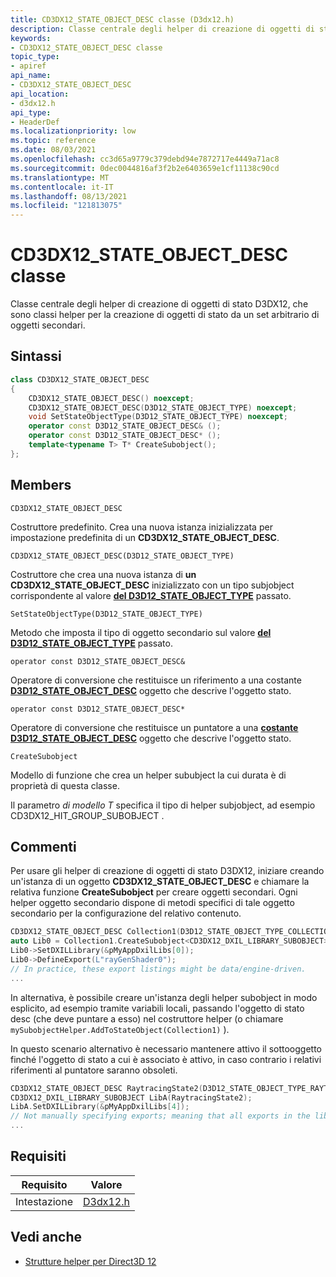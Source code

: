 ```yaml
---
title: CD3DX12_STATE_OBJECT_DESC classe (D3dx12.h)
description: Classe centrale degli helper di creazione di oggetti di stato D3DX12, che sono classi helper per la creazione di oggetti di stato da un set arbitrario di oggetti secondari.
keywords:
- CD3DX12_STATE_OBJECT_DESC classe
topic_type:
- apiref
api_name:
- CD3DX12_STATE_OBJECT_DESC
api_location:
- d3dx12.h
api_type:
- HeaderDef
ms.localizationpriority: low
ms.topic: reference
ms.date: 08/03/2021
ms.openlocfilehash: cc3d65a9779c379debd94e7872717e4449a71ac8
ms.sourcegitcommit: 0dec0044816af3f2b2e6403659e1cf11138c90cd
ms.translationtype: MT
ms.contentlocale: it-IT
ms.lasthandoff: 08/13/2021
ms.locfileid: "121813075"
---
```

# <a name="cd3dx12_state_object_desc-class"></a>CD3DX12_STATE_OBJECT_DESC classe

Classe centrale degli helper di creazione di oggetti di stato D3DX12, che sono classi helper per la creazione di oggetti di stato da un set arbitrario di oggetti secondari.

## <a name="syntax"></a>Sintassi

```cpp
class CD3DX12_STATE_OBJECT_DESC
{
    CD3DX12_STATE_OBJECT_DESC() noexcept;
    CD3DX12_STATE_OBJECT_DESC(D3D12_STATE_OBJECT_TYPE) noexcept;
    void SetStateObjectType(D3D12_STATE_OBJECT_TYPE) noexcept;
    operator const D3D12_STATE_OBJECT_DESC& ();
    operator const D3D12_STATE_OBJECT_DESC* ();
    template<typename T> T* CreateSubobject();
};
```

## <a name="members"></a>Members

`CD3DX12_STATE_OBJECT_DESC`

Costruttore predefinito. Crea una nuova istanza inizializzata per impostazione predefinita di un **CD3DX12_STATE_OBJECT_DESC**.

`CD3DX12_STATE_OBJECT_DESC(D3D12_STATE_OBJECT_TYPE)`

Costruttore che crea una nuova istanza di **un CD3DX12_STATE_OBJECT_DESC** inizializzato con un tipo subjobject corrispondente al valore [**del D3D12_STATE_OBJECT_TYPE**](/windows/win32/api/d3d12/ne-d3d12-d3d12_state_object_type) passato.

`SetStateObjectType(D3D12_STATE_OBJECT_TYPE)`

Metodo che imposta il tipo di oggetto secondario sul valore [**del D3D12_STATE_OBJECT_TYPE**](/windows/win32/api/d3d12/ne-d3d12-d3d12_state_object_type) passato.

`operator const D3D12_STATE_OBJECT_DESC&`

Operatore di conversione che restituisce un riferimento a una costante [**D3D12_STATE_OBJECT_DESC**](/windows/win32/api/d3d12/ns-d3d12-d3d12_state_object_desc) oggetto che descrive l'oggetto stato.

`operator const D3D12_STATE_OBJECT_DESC*`

Operatore di conversione che restituisce un puntatore a una [**costante D3D12_STATE_OBJECT_DESC**](/windows/win32/api/d3d12/ns-d3d12-d3d12_state_object_desc) oggetto che descrive l'oggetto stato.

`CreateSubobject`

Modello di funzione che crea un helper sububject la cui durata è di proprietà di questa classe.

Il parametro *di modello T* specifica il tipo di helper subjobject, ad esempio CD3DX12_HIT_GROUP_SUBOBJECT . [](cd3dx12-hit-group-subobject.md)

## <a name="remarks"></a>Commenti

Per usare gli helper di creazione di oggetti di stato D3DX12, iniziare creando un'istanza di un oggetto **CD3DX12_STATE_OBJECT_DESC** e chiamare la relativa funzione **CreateSubobject** per creare oggetti secondari. Ogni helper oggetto secondario dispone di metodi specifici di tale oggetto secondario per la configurazione del relativo contenuto.

```cpp
CD3DX12_STATE_OBJECT_DESC Collection1(D3D12_STATE_OBJECT_TYPE_COLLECTION);
auto Lib0 = Collection1.CreateSubobject<CD3DX12_DXIL_LIBRARY_SUBOBJECT>();
Lib0->SetDXILLibrary(&pMyAppDxilLibs[0]);
Lib0->DefineExport(L"rayGenShader0");
// In practice, these export listings might be data/engine-driven.
...
```

In alternativa, è possibile creare un'istanza degli helper subobject in modo esplicito, ad esempio tramite variabili locali, passando l'oggetto di stato desc (che deve puntare a esso) nel costruttore helper (o chiamare `mySubobjectHelper.AddToStateObject(Collection1)` ).

In questo scenario alternativo è necessario mantenere attivo il sottooggetto finché l'oggetto di stato a cui è associato è attivo, in caso contrario i relativi riferimenti al puntatore saranno obsoleti.

```cpp
CD3DX12_STATE_OBJECT_DESC RaytracingState2(D3D12_STATE_OBJECT_TYPE_RAYTRACING_PIPELINE);
CD3DX12_DXIL_LIBRARY_SUBOBJECT LibA(RaytracingState2);
LibA.SetDXILLibrary(&pMyAppDxilLibs[4]);
// Not manually specifying exports; meaning that all exports in the libraries are exported.
...
```

## <a name="requirements"></a>Requisiti

| Requisito | Valore |
|-------------------|-------------------------------------------------------------------------------------|
| Intestazione | [D3dx12.h](https://github.com/microsoft/DirectX-Headers/blob/main/include/directx/d3dx12.h) |

## <a name="see-also"></a>Vedi anche

* [Strutture helper per Direct3D 12](helper-structures-for-d3d12.md)
